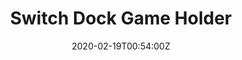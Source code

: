 ---
title: Switch Dock Game Holder
summary: "7 Card Game Dock"
tags:
- wood
- 3d
- electro
date: "2020-02-19T00:54:00Z"


# Optional external URL for project (replaces project detail page).
external_link: 

image:
  caption: Switch Game Dock
  focal_point: Smart
---